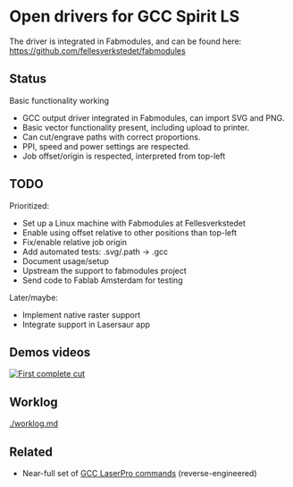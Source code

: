 
Open drivers for GCC Spirit LS
===============================

The driver is integrated in Fabmodules, and can be found here:
https://github.com/fellesverkstedet/fabmodules

Status
--------
Basic functionality working

- GCC output driver integrated in Fabmodules, can import SVG and PNG.
- Basic vector functionality present, including upload to printer.
- Can cut/engrave paths with correct proportions.
- PPI, speed and power settings are respected.
- Job offset/origin is respected, interpreted from top-left

TODO
-----
Prioritized:

- Set up a Linux machine with Fabmodules at Fellesverkstedet
- Enable using offset relative to other positions than top-left
- Fix/enable relative job origin
- Add automated tests: .svg/.path -> .gcc
- Document usage/setup
- Upstream the support to fabmodules project
- Send code to Fablab Amsterdam for testing

Later/maybe:

- Implement native raster support
- Integrate support in Lasersaur app


Demos videos
--------------

[![First complete cut](http://img.youtube.com/vi/T_f-NWOrRFQ/maxresdefault.jpg)](https://www.youtube.com/watch?v=T_f-NWOrRFQ)


Worklog
--------
[./worklog.md](worklog.md)

Related
----------------

* Near-full set of
[GCC LaserPro commands](http://www.wiki.cl.cam.ac.uk/rowiki/CompArch/HardwareLab/LaserCutter) (reverse-engineered)

